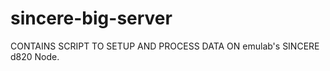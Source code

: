 sincere-big-server
==================

CONTAINS SCRIPT TO SETUP AND PROCESS DATA ON emulab's SINCERE d820 Node.

